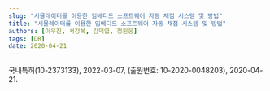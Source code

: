 ```yaml
---
slug: "시뮬레이터를 이용한 임베디드 소프트웨어 자동 채점 시스템 및 방법"
title: "시뮬레이터를 이용한 임베디드 소프트웨어 자동 채점 시스템 및 방법"
authors: [이우진, 서강복, 김덕엽, 정원웅]
tags: [DR]
date: 2020-04-21
---
```


국내특허(10-2373133), 2022-03-07, (출원번호: 10-2020-0048203), 2020-04-21.

